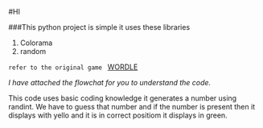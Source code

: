 #HI


###This python project is simple it uses these libraries 
1. Colorama 
2. random

```refer to the original game ```
[WORDLE](https://www.nytimes.com/games/wordle/index.html)


_I have attached the flowchat for you to understand the code._

This code uses basic coding knowledge it generates a number using randint. We have to guess that number and if the number is present then it displays with yello and it is in correct positiom it displays in green.
